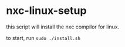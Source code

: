 # nxc-linux-setup

this script will install the nxc compilor for linux.

to start, run `sudo ./install.sh`
